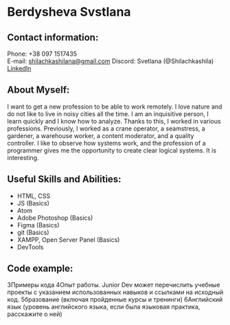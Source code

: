 
Berdysheva Svstlana
===================

Contact information:  
--------------------

Phone: +38 097 1517435  
E-mail: shilachkashilana@gmail.com
Discord: Svetlana (@Shilachkashila)
[LinkedIn](https://www.linkedin.com/in/svetlana-berdysheva-986863210/)  


About Myself:  
-------------

I want to get a new profession to be able to work remotely. I love nature and do not like to live in noisy cities all the time. I am an inquisitive person, I learn quickly and I know how to analyze. Thanks to this, I worked in various professions. Previously, I worked as a crane operator, a seamstress, a gardener, a warehouse worker, a content moderator, and a quality controller.
I like to observe how systems work, and the profession of a programmer gives me the opportunity to create clear logical systems. It is interesting.  


Useful Skills and Abilities:  
----------------------------

 + HTML, CSS  
 + JS (Basics)
 + Atom   
 + Adobe Photoshop (Basics)  
 + Figma (Basics)
 + git (Basics)  
 + XAMPP, Open Server Panel (Basics)  
 + DevTools


Code example:  
-------------


3Примеры кода
4Опыт работы. Junior Dev может перечислить учебные проекты с указанием использованных навыков и ссылками на исходный код.
5бразование (включая пройденные курсы и тренинги)
6Английский язык (уровень английского языка, если была языковая практика, расскажите о ней)

